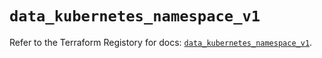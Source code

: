 # `data_kubernetes_namespace_v1`

Refer to the Terraform Registory for docs: [`data_kubernetes_namespace_v1`](https://registry.terraform.io/providers/hashicorp/kubernetes/2.21.1/docs/data-sources/namespace_v1).
